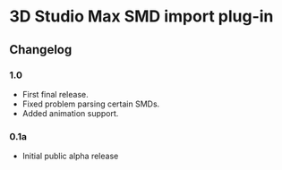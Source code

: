 # 3D Studio Max SMD import plug-in

## Changelog

### 1.0

* First final release.
* Fixed problem parsing certain SMDs.
* Added animation support.        

### 0.1a

* Initial public alpha release 
